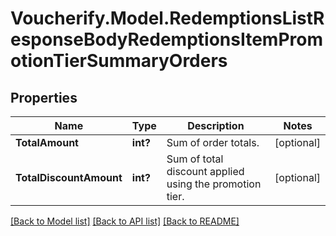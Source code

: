 # Voucherify.Model.RedemptionsListResponseBodyRedemptionsItemPromotionTierSummaryOrders

## Properties

Name | Type | Description | Notes
------------ | ------------- | ------------- | -------------
**TotalAmount** | **int?** | Sum of order totals. | [optional] 
**TotalDiscountAmount** | **int?** | Sum of total discount applied using the promotion tier. | [optional] 

[[Back to Model list]](../README.md#documentation-for-models) [[Back to API list]](../README.md#documentation-for-api-endpoints) [[Back to README]](../README.md)

